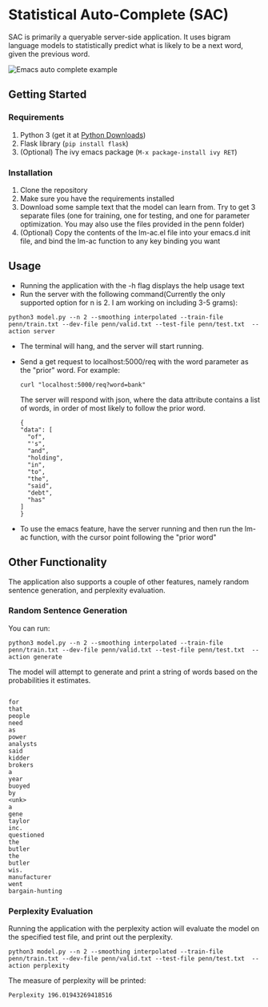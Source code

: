 # Statistical Auto-Complete (SAC)

SAC is primarily a queryable server-side application. It uses bigram
language models to statistically predict what is likely to be a next
word, given the previous word. 

![Emacs auto complete example](https://github.com/akattelu/statistical-ac/blob/master/esac_example.gif)

## Getting Started

### Requirements
1. Python 3 (get it
   at [Python Downloads](https://www.python.org/downloads/))
2. Flask library (```pip install flask```)
3. (Optional) The ivy emacs package (```M-x package-install ivy RET```)

### Installation
1. Clone the repository
2. Make sure you have the requirements installed
3. Download some sample text that the model can learn from. Try to get
   3 separate files (one for training, one for testing, and one for
   parameter optimization. You may also use the files provided in the
   penn folder)
4. (Optional) Copy the contents of the lm-ac.el file into your emacs.d
   init file, and bind the lm-ac function to any key binding you want

## Usage
* Running the application with the -h flag displays the help usage text
* Run the server with the following command(Currently the only
  supported option for n is 2. I am working on including 3-5 grams):

```
python3 model.py --n 2 --smoothing interpolated --train-file penn/train.txt --dev-file penn/valid.txt --test-file penn/test.txt  --action server
```

* The terminal will hang, and the server will start running.
* Send a get request to localhost:5000/req with the word parameter as
  the "prior" word. For example:
  
  ```
  curl "localhost:5000/req?word=bank"
  ```
  
  The server will respond with json, where the data attribute contains
  a list of words, in order of most likely to follow the prior word.
  
  ```
  {
  "data": [
    "of", 
    "'s", 
    "and", 
    "holding", 
    "in", 
    "to", 
    "the", 
    "said", 
    "debt", 
    "has"
  ]
  }
  ```

* To use the emacs feature, have the server running and then run the
  lm-ac function, with the cursor point following the "prior word"

## Other Functionality 

The application also supports a couple of other features, namely
random sentence generation, and perplexity evaluation.

### Random Sentence Generation

You can run:

```
python3 model.py --n 2 --smoothing interpolated --train-file penn/train.txt --dev-file penn/valid.txt --test-file penn/test.txt  --action generate
```

The model will attempt to generate and print a string of words based on the
probabilities it estimates. 

```

for
that
people
need
as
power
analysts
said
kidder
brokers
a
year
buoyed
by
<unk>
a
gene
taylor
inc.
questioned
the
butler
the
butler
wis.
manufacturer
went
bargain-hunting

```

### Perplexity Evaluation

Running the application with the perplexity action will evaluate the
model on the specified test file, and print out the perplexity.

```
python3 model.py --n 2 --smoothing interpolated --train-file penn/train.txt --dev-file penn/valid.txt --test-file penn/test.txt  --action perplexity
```

The measure of perplexity will be printed:

```
Perplexity 196.01943269418516
```

